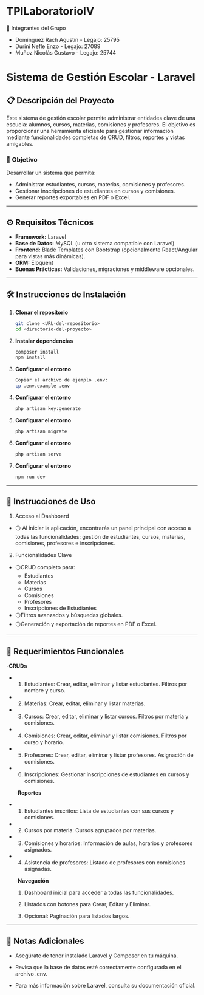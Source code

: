 # TPILaboratorioIV

👥 Integrantes del Grupo
- Dominguez Rach Agustín - Legajo: 25795
- Durini Nefle Enzo - Legajo: 27089
- Muñoz Nicolás Gustavo - Legajo: 25744

# Sistema de Gestión Escolar - Laravel

## 📋 Descripción del Proyecto
Este sistema de gestión escolar permite administrar entidades clave de una escuela: alumnos, cursos, materias, comisiones y profesores. El objetivo es proporcionar una herramienta eficiente para gestionar información mediante funcionalidades completas de CRUD, filtros, reportes y vistas amigables.

### 🎯 Objetivo
Desarrollar un sistema que permita:
- Administrar estudiantes, cursos, materias, comisiones y profesores.
- Gestionar inscripciones de estudiantes en cursos y comisiones.
- Generar reportes exportables en PDF o Excel.

---

## ⚙️ Requisitos Técnicos
- **Framework:** Laravel
- **Base de Datos:** MySQL (u otro sistema compatible con Laravel)
- **Frontend:** Blade Templates con Bootstrap (opcionalmente React/Angular para vistas más dinámicas).
- **ORM:** Eloquent
- **Buenas Prácticas:** Validaciones, migraciones y middleware opcionales.

---

## 🛠️ Instrucciones de Instalación

1. **Clonar el repositorio**
   ```bash
   git clone <URL-del-repositorio>
   cd <directorio-del-proyecto>
   ```
2. **Instalar dependencias**
   ```bash
   composer install
   npm install
   ```
3. **Configurar el entorno**
   ```bash
   Copiar el archivo de ejemplo .env:
   cp .env.example .env
   ```
4. **Configurar el entorno**
   ```bash
   php artisan key:generate
   ```
5. **Configurar el entorno**
   ```bash
   php artisan migrate
   ```
6. **Configurar el entorno**
   ```bash
   php artisan serve
   ```
7. **Configurar el entorno**
   ```bash
   npm run dev
   ```
___

## 🚀 Instrucciones de Uso
1. Acceso al Dashboard
- ⚪ Al iniciar la aplicación, encontrarás un panel principal con acceso a todas las funcionalidades: gestión de estudiantes, cursos, materias, comisiones, profesores e inscripciones.

2. Funcionalidades Clave
- ⚪CRUD completo para:
   * Estudiantes
   * Materias
   * Cursos
   * Comisiones
   * Profesores
   * Inscripciones de Estudiantes
- ⚪Filtros avanzados y búsquedas globales.
- ⚪Generación y exportación de reportes en PDF o Excel.
   
___

## 📑 Requerimientos Funcionales

-**CRUDs**
   
- 1. Estudiantes: Crear, editar, eliminar y listar estudiantes. Filtros por nombre y curso.
      
- 2. Materias: Crear, editar, eliminar y listar materias.
      
- 3. Cursos: Crear, editar, eliminar y listar cursos. Filtros por materia y comisiones.
      
- 4. Comisiones: Crear, editar, eliminar y listar comisiones. Filtros por curso y horario.

- 5. Profesores: Crear, editar, eliminar y listar profesores. Asignación de comisiones.
      
- 6. Inscripciones: Gestionar inscripciones de estudiantes en cursos y comisiones.

   -**Reportes**
   
- 1. Estudiantes inscritos: Lista de estudiantes con sus cursos y comisiones.
      
- 2. Cursos por materia: Cursos agrupados por materias.
      
- 3. Comisiones y horarios: Información de aulas, horarios y profesores asignados.
      
- 4. Asistencia de profesores: Listado de profesores con comisiones asignadas.
      

   -**Navegación**
   
  1. Dashboard inicial para acceder a todas las funcionalidades.
      
  2. Listados con botones para Crear, Editar y Eliminar.
      
  3. Opcional: Paginación para listados largos.

___

## 🧾 Notas Adicionales

   - Asegúrate de tener instalado Laravel y Composer en tu máquina.
     
   - Revisa que la base de datos esté correctamente configurada en el archivo .env.
     
   - Para más información sobre Laravel, consulta su documentación oficial.
     


